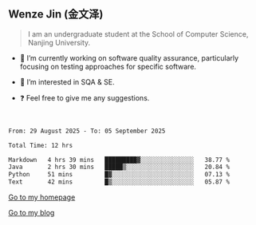 ## Wenze Jin (金文泽)

> I am an undergraduate student at the School of Computer Science, Nanjing University.

- 🔭 I’m currently working on software quality assurance, particularly focusing on testing approaches for specific software.
  
- 🌱 I’m interested in SQA & SE.
  
- ❓ Feel free to give me any suggestions.  

<br>  

<!--START_SECTION:waka-->

```txt
From: 29 August 2025 - To: 05 September 2025

Total Time: 12 hrs

Markdown   4 hrs 39 mins   █████████▓░░░░░░░░░░░░░░░   38.77 %
Java       2 hrs 30 mins   █████▒░░░░░░░░░░░░░░░░░░░   20.84 %
Python     51 mins         █▓░░░░░░░░░░░░░░░░░░░░░░░   07.13 %
Text       42 mins         █▒░░░░░░░░░░░░░░░░░░░░░░░   05.87 %
```

<!--END_SECTION:waka-->

[Go to my homepage](https://wenzejin.github.io)

[Go to my blog](https://wenzejin.notion.site/Wenze-Jin-s-Blog-1635e9fa7b6d80b3adcedfacc74aa717?pvs=4)

